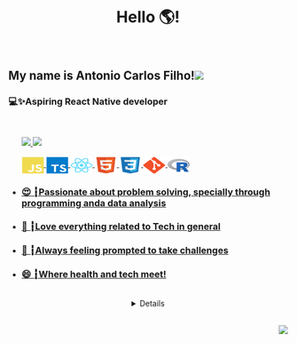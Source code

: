 <h1 align="center"> Hello 🌎!</h1>
</br>
<h2>My name is Antonio Carlos Filho!<img src="https://media.giphy.com/media/hvRJCLFzcasrR4ia7z/giphy.gif" width="30px"/></h2>



<h3><strong>💻✨Aspiring React Native developer</strong></h3>
</br>
<ul>
  
  <div>
  <a href="https://github.com/acf77">
  <img height="180em" src="https://github-readme-stats.vercel.app/api?username=acf77&show_icons=true&theme=dracula&include_all_commits=true&count_private=true"/>
  <img height="180em" src="https://github-readme-stats.vercel.app/api/top-langs/?username=acf77&layout=compact&langs_count=7&theme=dracula"/>
</div>
    <div style="display: inline_block"><br>
  <img align="center" alt="acf-Js" height="30" width="40" src="https://raw.githubusercontent.com/devicons/devicon/master/icons/javascript/javascript-plain.svg">
  <img align="center" alt="acf-Ts" height="30" width="40" src="https://raw.githubusercontent.com/devicons/devicon/master/icons/typescript/typescript-plain.svg">
  <img align="center" alt="acf-React" height="30" width="40" src="https://raw.githubusercontent.com/devicons/devicon/master/icons/react/react-original.svg">
  <img align="center" alt="acf-HTML" height="30" width="40" src="https://raw.githubusercontent.com/devicons/devicon/master/icons/html5/html5-original.svg">
  <img align="center" alt="acf-CSS" height="30" width="40" src="https://raw.githubusercontent.com/devicons/devicon/master/icons/css3/css3-original.svg">
  <img align="center" alt="acf-Git" height="30" width="40" src="https://raw.githubusercontent.com/devicons/devicon/master/icons/git/git-original.svg">
  <img align="center" alt="acf-R" height="30" width="40" src="https://raw.githubusercontent.com/devicons/devicon/master/icons/r/r-original.svg">
 
</div>

<li><h3>😍 ┇Passionate about problem solving, specially through programming anda data analysis</h3></li>
<li><h3>🤖 ┇Love everything related to Tech in general</h3></li>
<li><h3>🔭 ┇Always feeling prompted to take challenges</h3></li>
<li><h3>😄 ┇Where health and tech meet!</h3></li>
</ul>
</br>
<details align="center">
  <summary align="left">Hit me up 🤜🤛</summary>
  <a href="https://www.linkedin.com/in/acfilho/" target="_blank"><img src="https://img.shields.io/badge/-Linkedin-blue?style=flat-square&logo=Linkedin&logoColor=white" /></a>
  <a href="https://www.instagram.com/prof_acfilho/" target="_blank"><img src="https://img.shields.io/badge/Instagram-E4405F?style=flat-square&logo=instagram&logoColor=white" /></a>
  <a href="https://www.researchgate.net/profile/Antonio-Silva-Filho-6" target="_blank"><img src="https://img.shields.io/badge/RG-ResearchGate-brightgreen" /></a>
 
</details>
</br>
<p align="right"><img src="https://visitor-badge.glitch.me/badge?page_id=github/acf77" /></p>

<!--
**recieire/recieire** is a ✨ _special_ ✨ repository because its `README.md` (this file) appears on your GitHub profile.
<img src="" />

- 💬 Ask me about ...
- 📫 How to reach me: ...
- 😄 Pronouns: ...
- ⚡ Fun fact: ...
-->
